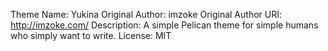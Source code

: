 Theme Name: Yukina
Original Author: imzoke
Original Author URI: http://imzoke.com/
Description: A simple Pelican theme for simple humans who simply want to write.
License: MIT